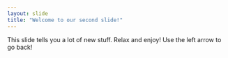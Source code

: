 ```yaml
---
layout: slide
title: "Welcome to our second slide!"
---
```

This slide tells you a lot of new stuff. Relax and enjoy!
Use the left arrow to go back!
